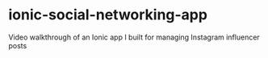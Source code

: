 # ionic-social-networking-app
Video walkthrough of an Ionic app I built for managing Instagram influencer posts
